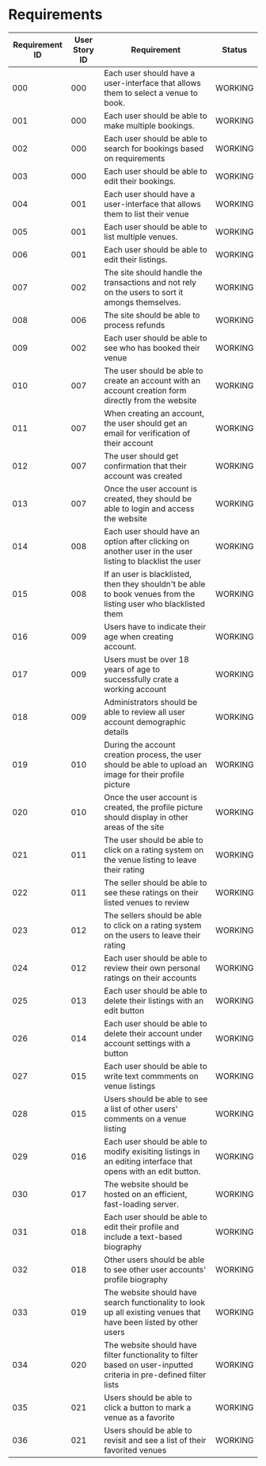 # Requirements

| Requirement ID | User Story ID | Requirement | Status |
|----------------|---------------|-------------|--------|
|            000 |           000 | Each user should have a user-interface that allows them to select a venue to book. | WORKING |
|            001 |           000 | Each user should be able to make multiple bookings. | WORKING |
|            002 |           000 | Each user should be able to search for bookings based on requirements | WORKING |
|            003 |           000 | Each user should be able to edit their bookings. | WORKING |
|            004 |           001 | Each user should have a user-interface that allows them to list their venue | WORKING |
|            005 |           001 | Each user should be able to list multiple venues. | WORKING |
|            006 |           001 | Each user should be able to edit their listings. | WORKING |
|            007 |           002 | The site should handle the transactions and not rely on the users to sort it amongs themselves. | WORKING |
|            008 |           006 | The site should be able to process refunds | WORKING |
|            009 |           002 | Each user should be able to see who has booked their venue | WORKING |
|            010 |           007 | The user should be able to create an account with an account creation form directly from the website | WORKING |
|            011 |           007 | When creating an account, the user should get an email for verification of their account | WORKING |
|            012 |           007 | The user should get confirmation that their account was created | WORKING |
|            013 |           007 | Once the user account is created, they should be able to login and access the website | WORKING |
|            014 |           008 | Each user should have an option after clicking on another user in the user listing to blacklist the user | WORKING |
|            015 |           008 | If an user is blacklisted, then they shouldn't be able to book venues from the listing user who blacklisted them | WORKING |
|            016 |           009 | Users have to indicate their age when creating account. | WORKING |
|            017 |           009 | Users must be over 18 years of age to successfully crate a working account | WORKING |
|            018 |           009 | Administrators should be able to review all user account demographic details | WORKING |
|            019 |           010 | During the account creation process, the user should be able to upload an image for their profile picture | WORKING |
|            020 |           010 | Once the user account is created, the profile picture should display in other areas of the site | WORKING |
|            021 |           011 | The user should be able to click on a rating system on the venue listing to leave their rating | WORKING |
|            022 |           011 | The seller should be able to see these ratings on their listed venues to review | WORKING |
|            023 |           012 | The sellers should be able to click on a rating system on the users to leave their rating | WORKING |
|            024 |           012 | Each user should be able to review their own personal ratings on their accounts | WORKING |
|            025 |           013 | Each user should be able to delete their listings with an edit button | WORKING |
|            026 |           014 | Each user should be able to delete their account under account settings with a button | WORKING |
|            027 |           015 | Each user should be able to write text commments on venue listings | WORKING |
|            028 |           015 | Users should be able to see a list of other users' comments on a venue listing | WORKING |
|            029 |           016 | Each user should be able to modify exisiting listings in an editing interface that opens with an edit button. | WORKING |
|            030 |           017 | The website should be hosted on an efficient, fast-loading server. | WORKING |
|            031 |           018 | Each user should be able to edit their profile and include a text-based biography | WORKING |
|            032 |           018 | Other users should be able to see other user accounts' profile biography | WORKING |
|            033 |           019 | The website should have search functionality to look up all existing venues that have been listed by other users | WORKING |
|            034 |           020 | The website should have filter functionality to filter based on user-inputted criteria in pre-defined filter lists | WORKING |
|            035 |           021 | Users should be able to click a button to mark a venue as a favorite | WORKING |
|            036 |           021 | Users should be able to revisit and see a list of their favorited venues | WORKING |
